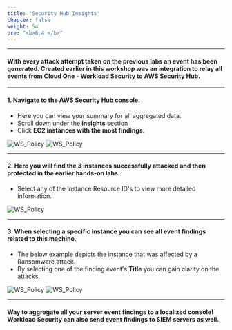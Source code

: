 ```yaml
---
title: "Security Hub Insights"
chapter: false
weight: 54
pre: "<b>6.4 </b>"
---
```

 
---

#### With every attack attempt taken on the previous labs an event has been generated. Created earlier in this workshop was an integration to relay all events from Cloud One - Workload Security to AWS Security Hub. 

---

#### 1. Navigate to the AWS Security Hub console.

- Here you can view your summary for all aggregated data.
- Scroll down under the **insights** section
- Click **EC2 instances with the most findings**.

![WS_Policy](/images/insight1.png)
![WS_Policy](/images/insight2.png)

---

#### 2. Here you will find the 3 instances successfully attacked and then protected in the earlier hands-on labs.
- Select any of the instance Resource ID's to view more detailed information.

![WS_Policy](/images/insight3.png)

---

#### 3. When selecting a specific instance you can see all event findings related to this machine.
- The below example depicts the instance that was affected by a Ransomware attack.
- By selecting one of the finding event's **Title** you can gain clarity on the attacks.

![WS_Policy](/images/insight4.png)
![WS_Policy](/images/insight5.png)


-----
#### Way to aggregate all your server event findings to a localized console! Workload Security can also send event findings to SIEM servers as well. 